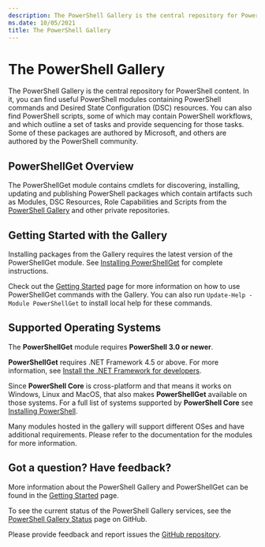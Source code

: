 ```yaml
---
description: The PowerShell Gallery is the central repository for PowerShell modules, scripts, and DSC resources.
ms.date: 10/05/2021
title: The PowerShell Gallery
---
```

# The PowerShell Gallery

The PowerShell Gallery is the central repository for PowerShell content. In it, you can find useful
PowerShell modules containing PowerShell commands and Desired State Configuration (DSC) resources.
You can also find PowerShell scripts, some of which may contain PowerShell workflows, and which
outline a set of tasks and provide sequencing for those tasks. Some of these packages are authored
by Microsoft, and others are authored by the PowerShell community.

## PowerShellGet Overview

The PowerShellGet module contains cmdlets for discovering, installing, updating and publishing
PowerShell packages which contain artifacts such as Modules, DSC Resources, Role Capabilities and
Scripts from the [PowerShell Gallery](https://www.PowerShellGallery.com) and other private
repositories.

## Getting Started with the Gallery

Installing packages from the Gallery requires the latest version of the PowerShellGet module. See
[Installing PowerShellGet](installing-psget.md) for complete instructions.

Check out the [Getting Started](getting-started.md) page for more information on how to use
PowerShellGet commands with the Gallery. You can also run `Update-Help -Module PowerShellGet` to
install local help for these commands.

## Supported Operating Systems

The **PowerShellGet** module requires **PowerShell 3.0 or newer**.

**PowerShellGet** requires .NET Framework 4.5 or above. For more information, see
[Install the .NET Framework for developers](/dotnet/framework/install/guide-for-developers).

Since **PowerShell Core** is cross-platform and that means it works on Windows, Linux and MacOS,
that also makes **PowerShellGet** available on those systems. For a full list of systems supported
by **PowerShell Core** see
[Installing PowerShell](/powershell/scripting/install/installing-powershell).

Many modules hosted in the gallery will support different OSes and have additional requirements.
Please refer to the documentation for the modules for more information.

## Got a question? Have feedback?

More information about the PowerShell Gallery and PowerShellGet can be found in the
[Getting Started](getting-started.md) page.

To see the current status of the PowerShell Gallery services, see the
[PowerShell Gallery Status](https://github.com/PowerShell/PowerShellGallery/blob/master/psgallery_status.md)
page on GitHub.

Please provide feedback and report issues the
[GitHub repository](https://github.com/PowerShell/PowerShellGallery/issues).
